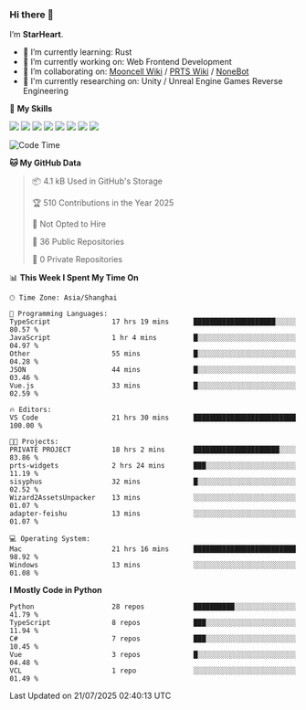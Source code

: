 ### Hi there 👋

I’m **StarHeart**.

- 🌱 I’m currently learning: Rust
- 🔭 I’m currently working on: Web Frontend Development
- 👯 I’m collaborating on: [Mooncell Wiki](https://fgo.wiki/) / [PRTS Wiki](http://prts.wiki/) / [NoneBot](https://github.com/nonebot)
- 🔬 I'm currently researching on: Unity / Unreal Engine Games Reverse Engineering

🌟 **My Skills**

![](https://img.shields.io/badge/-Python-3e74a2?style=flat-square&logo=Python&logoColor=fff)
![](https://img.shields.io/badge/-Node.js-339933?style=flat-square&logo=node.js&logoColor=fff)
![](https://img.shields.io/badge/-Vue-4fc08d?style=flat-square&logo=vue.js&logoColor=fff)
![](https://img.shields.io/badge/-React-2d98ce?style=flat-square&logo=React&logoColor=fff)
![](https://img.shields.io/badge/-TypeScript-3178C6?style=flat-square&logo=TypeScript&logoColor=fff)
![](https://img.shields.io/badge/-Docker-2496ED?style=flat-square&logo=Docker&logoColor=fff)
![](https://img.shields.io/badge/-Linux-000000?style=flat-square&logo=Linux&logoColor=fff)
![](https://img.shields.io/badge/-Dotnet-512bd4?style=flat-square&logo=.net&logoColor=fff)

<!--START_SECTION:waka-->
![Code Time](http://img.shields.io/badge/Code%20Time-1%2C651%20hrs%2058%20mins-blue)

**🐱 My GitHub Data** 

> 📦 4.1 kB Used in GitHub's Storage 
 > 
> 🏆 510 Contributions in the Year 2025
 > 
> 🚫 Not Opted to Hire
 > 
> 📜 36 Public Repositories 
 > 
> 🔑 0 Private Repositories 
 > 
📊 **This Week I Spent My Time On** 

```text
🕑︎ Time Zone: Asia/Shanghai

💬 Programming Languages: 
TypeScript               17 hrs 19 mins      ████████████████████░░░░░   80.57 % 
JavaScript               1 hr 4 mins         █░░░░░░░░░░░░░░░░░░░░░░░░   04.97 % 
Other                    55 mins             █░░░░░░░░░░░░░░░░░░░░░░░░   04.28 % 
JSON                     44 mins             █░░░░░░░░░░░░░░░░░░░░░░░░   03.46 % 
Vue.js                   33 mins             █░░░░░░░░░░░░░░░░░░░░░░░░   02.59 % 

🔥 Editors: 
VS Code                  21 hrs 30 mins      █████████████████████████   100.00 % 

🐱‍💻 Projects: 
PRIVATE PROJECT          18 hrs 2 mins       █████████████████████░░░░   83.86 % 
prts-widgets             2 hrs 24 mins       ███░░░░░░░░░░░░░░░░░░░░░░   11.19 % 
sisyphus                 32 mins             █░░░░░░░░░░░░░░░░░░░░░░░░   02.52 % 
Wizard2AssetsUnpacker    13 mins             ░░░░░░░░░░░░░░░░░░░░░░░░░   01.07 % 
adapter-feishu           13 mins             ░░░░░░░░░░░░░░░░░░░░░░░░░   01.07 % 

💻 Operating System: 
Mac                      21 hrs 16 mins      █████████████████████████   98.92 % 
Windows                  13 mins             ░░░░░░░░░░░░░░░░░░░░░░░░░   01.08 % 
```

**I Mostly Code in Python** 

```text
Python                   28 repos            ██████████░░░░░░░░░░░░░░░   41.79 % 
TypeScript               8 repos             ███░░░░░░░░░░░░░░░░░░░░░░   11.94 % 
C#                       7 repos             ███░░░░░░░░░░░░░░░░░░░░░░   10.45 % 
Vue                      3 repos             █░░░░░░░░░░░░░░░░░░░░░░░░   04.48 % 
VCL                      1 repo              ░░░░░░░░░░░░░░░░░░░░░░░░░   01.49 % 
```




 Last Updated on 21/07/2025 02:40:13 UTC
<!--END_SECTION:waka-->

